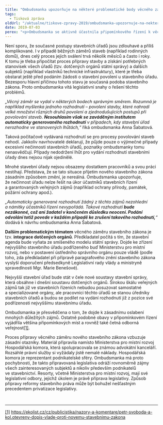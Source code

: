 ```yaml
---
title: "Ombudsmanka upozorňuje na některé problematické body věcného záměru stavebního zákona"
tags:
  - Tisková zpráva
oldUrl: "/aktualne/tiskove-zpravy-2019/ombudsmanka-upozornuje-na-nektere-problematicke-body-vecneho-zameru-stavebniho-zakona"
date: 2019-07-03
perex: "<p>Ombudsmanka se aktivně účastnila připomínkového řízení k věcnému záměru stavebního zákona. Bohužel některé její zásadní připomínky předkladatel (Ministerstvo pro místní rozvoj) nevyslyšel a vláda materiál dne 24. června přes tyto rozpory schválila. Příprava nového stavebního zákona tak dostala zelenou.  Ombudsmanka především nesouhlasí se zaváděným institutem automaticky generovaného rozhodnutí v případech, kdy stavební úřad nerozhodne ve stanovených lhůtách. Výhrady má také k integraci jednotlivých orgánů do jedné instituce, kdy dojde narušení jejich nezávislosti. </p>"
---
```


<!-- imported from the old website -->

<p>Není sporu, že současné postupy stavebních úřadů jsou zdlouhavé a příliš komplikované. I v případě běžných záměrů staveb (například rodinných domů), dnes celý proces jejich sválení trvá několik měsíců a často i roky. K tomu je třeba připočítat proces přípravy stavby a získání potřebných stanovisek všech úřadů (tzv. dotčených orgánů státní správy) a dalších subjektů (například vlastníků technické infrastruktury), které je třeba obstarat ještě před podáním žádosti o stavební povolení u stavebního úřadu. Bezesporu hlavní příčinou tohoto stavu je současná podoba stavebního zákona. Proto ombudsmanka vítá legislativní snahy o řešení těchto problémů. </p> <p><i>„Věcný záměr se vydal v některých bodech správným směrem. Rozumná je například myšlenka jednoho rozhodnutí – povolení stavby, které nahradí velké množství různých druhů povolení a zjednodušujících postupů při povolování staveb. <b>Nesouhlasím však se zaváděným institutem automaticky generovaného rozhodnutí</b> v případech, kdy stavební úřad nerozhodne ve stanovených lhůtách,“</i> říká ombudsmanka Anna Šabatová.</p> <p>Taková počítačově vydávaná rozhodnutí se pro procesy povolování staveb nehodí. Jakkoliv navrhovatelé deklarují, že půjde pouze o výjimečné případy excesivní nečinnosti stavebních úřadů, poznatky ombudsmanky tomu nenasvědčují. Případy nedodržení lhůt pro vydání rozhodnutí stavebními úřady dnes nejsou nijak ojedinělé. </p> <p>Mnohé stavební úřady nejsou obsazeny dostatkem pracovníků a svou práci nestíhají. Představa, že se tato situace přijetím nového stavebního zákona zásadním způsobem změní, je nereálná. Ombudsmanka upozorňuje, že nečinnost úřadu nelze řešit na úkor účastníků stavebních řízení a garantovaných veřejných zájmů (například ochrany přírody, památek, požární ochrany apod.). </p> <p><i>„Automaticky generované rozhodnutí žádný z těchto zájmů nezohlední a námitky účastníků řízení nevypořádá. Takové rozhodnutí <b>bude nezákonné, což ani žadatel v končeném důsledku neocení. Podání odvolání totiž povede v každém případě ke zrušení takového rozhodnutí,</b>“</i> dodává k návrhu ombudsmanka Anna Šabatová.</p> <p><b>Dalším problematickým tématem</b> věcného záměru stavebního zákona je tzv. <b>integrace dotčených orgánů</b>. Předkladatel počítá s tím, že stavební agenda bude vyňata ze smíšeného modelu státní správy. Dojde ke zřízení nejvyššího stavebního úřadu podřízeného buď Ministerstvu pro místní rozvoj, nebo v postavení ústředního správního orgánu pouze vládě (podle toho, zda předkladatel při přípravě paragrafového znění stavebního zákona vyslyší doporučení předsedkyně Legislativní rady vlády a ministryně spravedlnosti Mgr. Marie Benešové). </p> <p>Nejvyšší stavební úřad bude stát v čele nové soustavy stavební správy, která obsáhne i dnešní soustavu dotčených orgánů. Širokou škálu veřejných zájmů tak již ve stavebních řízeních nebudou posuzovat samostatné a specializované orgány, ale pracovníci těchto úřadů se stanou úředníky stavebních úřadů a budou se podílet na vydání rozhodnutí již z pozice své podřízenosti nejvyššímu stavebnímu úřadu. </p> <p>Ombudsmanka je přesvědčena o tom, že dojde k zásadnímu oslabení mnohých důležitých zájmů. Ostatně podobné obavy v připomínkovém řízení vyjádřila většina připomínkových míst a rovněž také četná odborná veřejnost<a href="file:///C:/Users/biler/Documents/Tiskov%C3%A9%20zpr%C3%A1vy/Stavebn%C3%AD%20z%C3%A1kon%20-%20%C4%8Dervenec/TZ%20v%C4%9Bcn%C3%BD%20z%C3%A1m%C4%9Br%20stz.docx#_ftn1" name="_ftnref1">[1]</a>. </p> <p>Proces přípravy věcného záměru nového stavebního zákona vzbuzuje zásadní otazníky. Materiál připravila namísto Ministerstva pro místní rozvoj Hospodářská komora, která spolupracovala se známou advokátní kanceláří. Rozsáhlé právní služby si vyžádaly jistě nemalé náklady. Hospodářská komora je reprezentant podnikatelské sféry. Ombudsmanka má proto pochybnosti, že takto připravovaná legislativa odráží rovnoměrně zájmy všech zainteresovaných subjektů a nikoliv především podnikatelů ve stavebnictví. Resorty, včetně Ministerstva pro místní rozvoj, mají své legislativní odbory, jejichž úkolem je právě příprava legislativy. Způsob přípravy reformy stavebního práva může být bohužel nešťastným precedentem privatizace legislativy. </p> <br /> <hr /> <p><a href="file:///C:/Users/biler/Documents/Tiskov%C3%A9%20zpr%C3%A1vy/Stavebn%C3%AD%20z%C3%A1kon%20-%20%C4%8Dervenec/TZ%20v%C4%9Bcn%C3%BD%20z%C3%A1m%C4%9Br%20stz.docx#_ftnref1" name="_ftn1">[1]</a> <a href="https://ekolist.cz/cz/publicistika/nazory-a-komentare/petr-svoboda-a-kol.otevreny-dopis-vlade-proti-novemu-stavebnimu-zakona" target="_blank">https://ekolist.cz/cz/publicistika/nazory-a-komentare/petr-svoboda-a-kol.otevreny-dopis-vlade-proti-novemu-stavebnimu-zakona</a></p>
